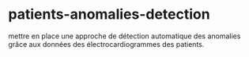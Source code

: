 # patients-anomalies-detection
 mettre en place une approche de détection automatique des anomalies grâce aux données des électrocardiogrammes des patients.
